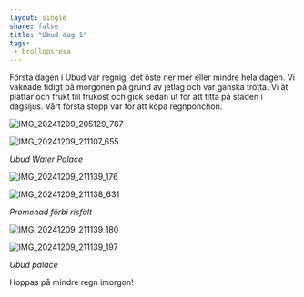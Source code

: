 ```yaml
---
layout: single
share: false
title: "Ubud dag 1"
tags: 
 - brollopsresa
---
```



Första dagen i Ubud var regnig, det öste ner mer eller mindre hela dagen. Vi vaknade tidigt på morgonen på grund av jetlag och var ganska trötta. Vi åt plättar och frukt till frukost och gick sedan ut för att titta på staden i dagsljus. Vårt första stopp var för att köpa regnponchon. 

![IMG_20241209_205129_787](https://github.com/user-attachments/assets/d80f71d0-41ac-44ae-80a5-461db39facae)

![IMG_20241209_211107_655](https://github.com/user-attachments/assets/84f389c6-a908-4ae2-b399-e21c643ebf1e)

_Ubud Water Palace_

![IMG_20241209_211139_176](https://github.com/user-attachments/assets/378fef65-ba5c-4134-8cde-985ba31786f6)

![IMG_20241209_211138_631](https://github.com/user-attachments/assets/d6db8d82-7fe4-44da-a1bd-63667fbaebd8)


_Promenad förbi risfält_

![IMG_20241209_211139_180](https://github.com/user-attachments/assets/3527835e-ac3a-47fb-9e33-34e42d536817)

![IMG_20241209_211139_197](https://github.com/user-attachments/assets/636a3b4e-46a3-42cf-8964-0c0493b738d0)

_Ubud palace_


Hoppas på mindre regn imorgon!